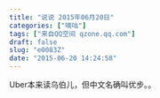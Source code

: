 ```yaml
---
title: "说说 2015年06月20日"
categories: ["嘀咕"]
tags: ["来自QQ空间 qzone.qq.com"]
draft: false
slug: "e0083Z"
date: "2015-06-20 14:24:58"
---
```


Uber本来读乌伯儿，但中文名确叫优步。。
